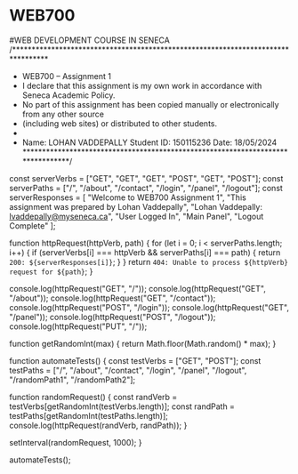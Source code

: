 # WEB700
#WEB DEVELOPMENT COURSE IN SENECA
/*********************************************************************************
*  WEB700 – Assignment 1
*  I declare that this assignment is my own work in accordance with Seneca  Academic Policy.  
*  No part of this assignment has been copied manually or electronically from any other source
*  (including web sites) or distributed to other students.
* 
*  Name: LOHAN VADDEPALLY    Student ID: 150115236   Date: 18/05/2024
********************************************************************************/ 


const serverVerbs = ["GET", "GET", "GET", "POST", "GET", "POST"];
const serverPaths = ["/", "/about", "/contact", "/login", "/panel", "/logout"];
const serverResponses = [
  "Welcome to WEB700 Assignment 1",
  "This assignment was prepared by Lohan Vaddepally",
  "Lohan Vaddepally: lvaddepally@myseneca.ca",
  "User Logged In",
  "Main Panel",
  "Logout Complete"
];



function httpRequest(httpVerb, path) {
  for (let i = 0; i < serverPaths.length; i++) {
    if (serverVerbs[i] === httpVerb && serverPaths[i] === path) {
      return `200: ${serverResponses[i]}`;
    }
  }
  return `404: Unable to process ${httpVerb} request for ${path}`;
}



console.log(httpRequest("GET", "/")); 
console.log(httpRequest("GET", "/about")); 
console.log(httpRequest("GET", "/contact")); 
console.log(httpRequest("POST", "/login")); 
console.log(httpRequest("GET", "/panel")); 
console.log(httpRequest("POST", "/logout")); 
console.log(httpRequest("PUT", "/"));



function getRandomInt(max) {
  return Math.floor(Math.random() * max);
}

function automateTests() {
  const testVerbs = ["GET", "POST"];
  const testPaths = ["/", "/about", "/contact", "/login", "/panel", "/logout", "/randomPath1", "/randomPath2"];
  
  function randomRequest() {
    const randVerb = testVerbs[getRandomInt(testVerbs.length)];
    const randPath = testPaths[getRandomInt(testPaths.length)];
    console.log(httpRequest(randVerb, randPath));
  }
  
  setInterval(randomRequest, 1000);
}



automateTests();


